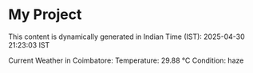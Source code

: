 # My Project

This content is dynamically generated in Indian Time (IST): 2025-04-30 21:23:03 IST


Current Weather in Coimbatore:
Temperature: 29.88 °C
Condition: haze
